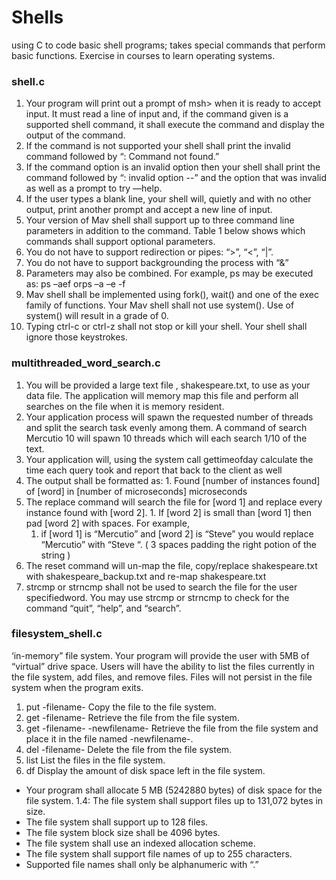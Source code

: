 # Shells
using C to code basic shell programs; takes special commands that perform basic functions.  Exercise in courses to learn operating systems.

### shell.c
  1. Your program will print out a prompt of msh> when it is ready to accept input. It must read a line of input and, if the command given is a supported shell command, it shall execute the command and display the output of the command.
  2. If the command is not supported your shell shall print the invalid command followed by “: Command not found.”
  3. If the command option is an invalid option then your shell shall print the command followed by “: invalid option --” and the option that was invalid as well as a prompt to try —help.
  4.  If the user types a blank line, your shell will, quietly and with no other output, print another prompt and accept a new line of input.
  5.  Your version of Mav shell shall support up to three command line parameters in addition to the command. Table 1 below shows which commands shall support optional parameters.
  6.  You do not have to support redirection or pipes: “>”, “<”, “|”.
  7.  You do not have to support backgrounding the process with “&”
  8.  Parameters may also be combined. For example, ps may be executed as: ps –aef orps –a –e -f
  9.  Mav shell shall be implemented using fork(), wait() and one of the exec family of functions. Your Mav shell shall not use system(). Use of system() will result in a grade of 0.
  9.  Typing ctrl-c or ctrl-z shall not stop or kill your shell. Your shell shall ignore those keystrokes.


### multithreaded_word_search.c
  1. You will be provided a large text file , shakespeare.txt, to use as your data file. The application will memory map this file and perform all searches on the file when it is memory resident.
  2. Your application process will spawn the requested number of threads and split the search task evenly among them. A command of search Mercutio 10 will spawn 10 threads which will each search 1/10 of the text.
  3. Your application will, using the system call gettimeofday calculate the time each query took and report that back to the client as well
  4. The output shall be formatted as:
    1. Found [number of instances found] of [word] in [number of microseconds] microseconds
  5. The replace command will search the file for [word 1] and replace every instance found with [word 2]. 
    1. If [word 2] is small than [word 1] then pad [word 2] with spaces. For example, 
      1. if [word 1] is “Mercutio” and [word 2] is “Steve” you would replace “Mercutio” with “Steve “. ( 3 spaces padding the right potion of the string )
  6. The reset command will un-map the file, copy/replace shakespeare.txt with shakespeare_backup.txt and re-map shakespeare.txt
  7. strcmp or strncmp shall not be used to search the file for the user specifiedword. You may use strcmp or strncmp to check for the command “quit”, “help”, and “search”.


### filesystem_shell.c
‘in-memory” file system. Your program will provide the user with 5MB of “virtual” drive space. Users will have the ability to list the files currently in the file system, add files, and remove files. Files will not persist in the file system when the program exits.
  1. put -filename- Copy the file to the file system.
  2. get -filename- Retrieve the file from the file system.
  3. get -filename- -newfilename- Retrieve the file from the file system and place it in the file named -newfilename-.
  4. del -filename- Delete the file from the file system. 
  5. list List the files in the file system.
  6. df Display the amount of disk space left in the file system.
* Your program shall allocate 5 MB (5242880 bytes) of disk space for the file system. 1.4: The file system shall support files up to 131,072 bytes in size.
* The file system shall support up to 128 files.
* The file system block size shall be 4096 bytes.
* The file system shall use an indexed allocation scheme.
* The file system shall support file names of up to 255 characters.
* Supported file names shall only be alphanumeric with “.”
